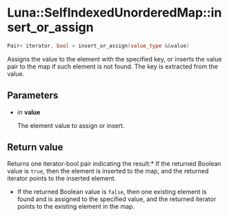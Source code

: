 # Luna::SelfIndexedUnorderedMap::insert_or_assign

```c++
Pair< iterator, bool > insert_or_assign(value_type &&value)
```

Assigns the value to the element with the specified key, or inserts the value pair to the map if such element is not found. The key is extracted from the value. 



## Parameters
* *in* **value**

    The element value to assign or insert. 

## Return value
Returns one iterator-bool pair indicating the result:* If the returned Boolean value is `true`, then the element is inserted to the map, and the returned iterator points to the inserted element.

* If the returned Boolean value is `false`, then one existing element is found and is assigned to the specified value, and the returned iterator points to the existing element in the map. 

